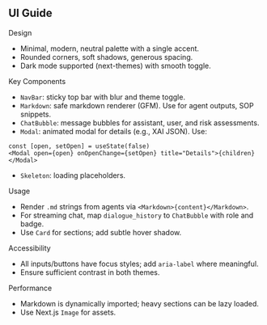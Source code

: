 ## UI Guide

Design
- Minimal, modern, neutral palette with a single accent.
- Rounded corners, soft shadows, generous spacing.
- Dark mode supported (next-themes) with smooth toggle.

Key Components
- `NavBar`: sticky top bar with blur and theme toggle.
- `Markdown`: safe markdown renderer (GFM). Use for agent outputs, SOP snippets.
- `ChatBubble`: message bubbles for assistant, user, and risk assessments.
- `Modal`: animated modal for details (e.g., XAI JSON). Use:

```tsx
const [open, setOpen] = useState(false)
<Modal open={open} onOpenChange={setOpen} title="Details">{children}</Modal>
```
- `Skeleton`: loading placeholders.

Usage
- Render `.md` strings from agents via `<Markdown>{content}</Markdown>`.
- For streaming chat, map `dialogue_history` to `ChatBubble` with role and badge.
- Use `Card` for sections; add subtle hover shadow.

Accessibility
- All inputs/buttons have focus styles; add `aria-label` where meaningful.
- Ensure sufficient contrast in both themes.

Performance
- Markdown is dynamically imported; heavy sections can be lazy loaded.
- Use Next.js `Image` for assets.


